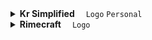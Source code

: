 <!--Kr Simplified-->
<details>
  <summary>
    <b>Kr Simplified</b>
    &emsp;<code>Logo</code> <code>Personal</code>
  </summary>
  <br />
  <table>
    <tr>
      <td>
        <!--Kr-Simplified-主机位-->
        <img
          src="post/Kr-Simplified/%E4%B8%BB%E6%9C%BA%E4%BD%8D.png?raw=true"
        />
      </td>
      <td>
        <!--Kr-Simplified-侧机位-->
        <img
          src="post/Kr-Simplified/%E4%BE%A7%E6%9C%BA%E4%BD%8D.png?raw=true"
        />
      </td>
      <td>
        <!--Kr-Simplified-近景（长焦）-->
        <img
          src="post/Kr-Simplified/%E8%BF%91%E6%99%AF%EF%BC%88%E9%95%BF%E7%84%A6%EF%BC%89.png?raw=true"
        />
      </td>
    </tr>
  </table>
</details>

<!--Rimecraft-->
<details>
  <summary>
    <b>Rimecraft</b>
    &emsp;<code>Logo</code>
  </summary>
  <br />
  <table>
    <tr>
      <th>Rimecraft Logo</th>
      <th>Rimecraft Beta Logo</th>
    </tr>
    <tr>
      <td>
        <img src="export/Rimecraft/Rimecraft.png?raw=true" />
      </td>
      <td>
        <img src="export/Rimecraft/Rimecraft%20Beta.png?raw=true" />
      </td>
    </tr>
    <tr>
      <td>
        <img src="export/Rimecraft/Rimecraft%20Wet%20Post.png?raw=true" />
      </td>
      <td>
        <img
          src="export/Rimecraft/Rimecraft%20Beta%20Wet%20Post.png?raw=true"
        />
      </td>
    </tr>
  </table>
</details>
